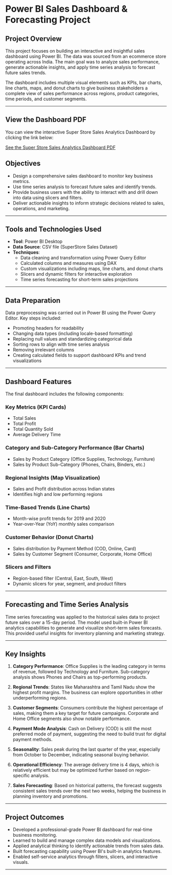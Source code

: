# Power BI Sales Dashboard & Forecasting Project

## Project Overview

This project focuses on building an interactive and insightful sales dashboard using Power BI. The data was sourced from an ecommerce store operating across India. The main goal was to analyze sales performance, generate actionable insights, and apply time series analysis to forecast future sales trends.

The dashboard includes multiple visual elements such as KPIs, bar charts, line charts, maps, and donut charts to give business stakeholders a complete view of sales performance across regions, product categories, time periods, and customer segments.

---
## View the Dashboard PDF

You can view the interactive Super Store Sales Analytics Dashboard by clicking the link below:

[See the Super Store Sales Analytics Dashboard PDF](SuperStore-Sales-Data-Dashboard.pdf)

## Objectives

- Design a comprehensive sales dashboard to monitor key business metrics.
- Use time series analysis to forecast future sales and identify trends.
- Provide business users with the ability to interact with and drill down into data using slicers and filters.
- Deliver actionable insights to inform strategic decisions related to sales, operations, and marketing.

---

## Tools and Technologies Used

- **Tool**: Power BI Desktop
- **Data Source**: CSV file (SuperStore Sales Dataset)
- **Techniques**:
  - Data cleaning and transformation using Power Query Editor
  - Calculated columns and measures using DAX
  - Custom visualizations including maps, line charts, and donut charts
  - Slicers and dynamic filters for interactive exploration
  - Time series forecasting for short-term sales projections

---

## Data Preparation

Data preprocessing was carried out in Power BI using the Power Query Editor. Key steps included:

- Promoting headers for readability
- Changing data types (including locale-based formatting)
- Replacing null values and standardizing categorical data
- Sorting rows to align with time series analysis
- Removing irrelevant columns
- Creating calculated fields to support dashboard KPIs and trend visualizations

---

## Dashboard Features

The final dashboard includes the following components:

### Key Metrics (KPI Cards)
- Total Sales
- Total Profit
- Total Quantity Sold
- Average Delivery Time

### Category and Sub-Category Performance (Bar Charts)
- Sales by Product Category (Office Supplies, Technology, Furniture)
- Sales by Product Sub-Category (Phones, Chairs, Binders, etc.)

### Regional Insights (Map Visualization)
- Sales and Profit distribution across Indian states
- Identifies high and low performing regions

### Time-Based Trends (Line Charts)
- Month-wise profit trends for 2019 and 2020
- Year-over-Year (YoY) monthly sales comparison

### Customer Behavior (Donut Charts)
- Sales distribution by Payment Method (COD, Online, Card)
- Sales by Customer Segment (Consumer, Corporate, Home Office)

### Slicers and Filters
- Region-based filter (Central, East, South, West)
- Dynamic slicers for year, segment, and product filters

---

## Forecasting and Time Series Analysis

Time series forecasting was applied to the historical sales data to project future sales over a 15-day period. The model used built-in Power BI analytics capabilities to generate and visualize short-term sales forecasts. This provided useful insights for inventory planning and marketing strategy.

---

## Key Insights

1. **Category Performance**: Office Supplies is the leading category in terms of revenue, followed by Technology and Furniture. Sub-category analysis shows Phones and Chairs as top-performing products.

2. **Regional Trends**: States like Maharashtra and Tamil Nadu show the highest profit margins. The business can explore opportunities in other underperforming regions.

3. **Customer Segments**: Consumers contribute the highest percentage of sales, making them a key target for future campaigns. Corporate and Home Office segments also show notable performance.

4. **Payment Mode Analysis**: Cash on Delivery (COD) is still the most preferred mode of payment, suggesting the need to build trust for digital payment methods.

5. **Seasonality**: Sales peak during the last quarter of the year, especially from October to December, indicating seasonal buying behavior.

6. **Operational Efficiency**: The average delivery time is 4 days, which is relatively efficient but may be optimized further based on region-specific analysis.

7. **Sales Forecasting**: Based on historical patterns, the forecast suggests consistent sales trends over the next two weeks, helping the business in planning inventory and promotions.

---

## Project Outcomes

- Developed a professional-grade Power BI dashboard for real-time business monitoring.
- Learned to build and manage complex data models and visualizations.
- Applied analytical thinking to identify actionable trends from sales data.
- Built forecasting capability using Power BI's built-in analytics features.
- Enabled self-service analytics through filters, slicers, and interactive visuals.

---

